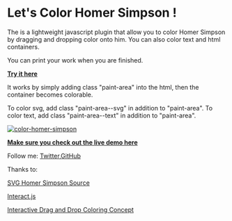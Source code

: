 Let's Color Homer Simpson !
=========


The is a lightweight javascript plugin that allow you to color Homer Simpson by dragging and dropping color onto him. You can also color text and html containers. 

You can print your work when you are finished. 

<strong>[Try it here](http://chloechen.io/color-homer-simpson/)</strong>


It works by simply adding class "paint-area" into the html, then the container becomes colorable. 

To color svg, add class "paint-area--svg" in addition to "paint-area". 
To color text, add class "paint-area--text"
in addition to "paint-area".

<a href="http://chloechen.io/color-homer-simpson/">![color-homer-simpson](http://chloechen.io/color-homer-simpson/img/homer.png)</a>

<strong>[Make sure you check out the live demo here](http://chloechen.io/color-homer-simpson/)</strong>

Follow me: [Twitter](https://twitter.com/chloechenlei),[GitHub](https://github.com/chloeleichen)


Thanks to: 

[SVG Homer Simpson Source](https://github.com/In-Loco-Media/svg_geometry/blob/master/spec/svg_geometry/files/homer-simpson.svg)

[Interact.js](interactjs.io/)

[Interactive Drag and Drop Coloring Concept](http://tympanus.net/codrops/2015/04/22/interactive-drag-drop-coloring-concept/)


